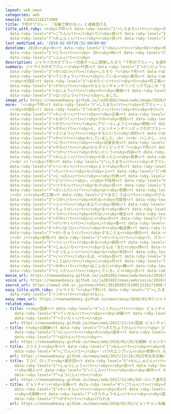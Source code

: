 ```yaml
---
layout: web_news
categories: web
newsid: k10011316271000
title: 下町ボブスレー 「五輪で使わない」と連絡受ける
title_with_ruby: <ruby>下町<rt data-ruby-level="1">したまち</rt></ruby>ボブスレー 「<ruby>五輪<rt
  data-ruby-level="4">ごりん</rt></ruby>で<ruby>使<rt data-ruby-level="3">つか</rt></ruby>わない」と<ruby>連絡<rt
  data-ruby-level="7">れんらく</rt></ruby><ruby>受<rt data-ruby-level="3">う</rt></ruby>ける
last_modified_at: '2018-02-05T20:52:00+09:00'
datetime: 2018<ruby>年<rt data-ruby-level="1">ねん</rt></ruby>02<ruby>月<rt data-ruby-level="1">がつ</rt></ruby>05<ruby>日<rt
  data-ruby-level="1">にち</rt></ruby> 20<ruby>時<rt data-ruby-level="2">じ</rt></ruby>52<ruby>分<rt
  data-ruby-level="2">ふん</rt></ruby>
description: ジャマイカのボブスレー代表チームに開発したそり「下町ボブスレー」を提供している東京 大田区の町工場のグループは、ジャマイカ側からピョンチャンオリンピックではこの「そり」を使わないという内容の連絡があったと発表しました。
summary: ジャマイカのボブスレー<ruby>代表<rt data-ruby-level="3">だいひょう</rt></ruby>チームに<ruby>開発<rt
  data-ruby-level="3">かいはつ</rt></ruby>したそり「<ruby>下町<rt data-ruby-level="1">したまち</rt></ruby>ボブスレー」を<ruby>提供<rt
  data-ruby-level="6">ていきょう</rt></ruby>している<ruby>東京<rt data-ruby-level="2">とうきょう</rt></ruby>
  <ruby>大田区<rt data-ruby-level="3">おおたく</rt></ruby>の<ruby>町工場<rt data-ruby-level="2">まちこうば</rt></ruby>のグループは、ジャマイカ<ruby>側<rt
  data-ruby-level="4">がわ</rt></ruby>からピョンチャンオリンピックではこの「そり」を<ruby>使<rt data-ruby-level="3">つか</rt></ruby>わないという<ruby>内容<rt
  data-ruby-level="5">ないよう</rt></ruby>の<ruby>連絡<rt data-ruby-level="7">れんらく</rt></ruby>があったと<ruby>発表<rt
  data-ruby-level="3">はっぴょう</rt></ruby>しました。
image_url: https://newswebeasy.github.io/ja201802/news/web/image/2018/02/05/K10011316271_1802052044_1802052053_01_02.jpg
more: 「<ruby>下町<rt data-ruby-level="1">したまち</rt></ruby>ボブスレー」は、<ruby>東京<rt data-ruby-level="2">とうきょう</rt></ruby>
  <ruby>大田区<rt data-ruby-level="3">おおたく</rt></ruby>の<ruby>中小<rt data-ruby-level="1">ちゅうしょう</rt></ruby>・<ruby>零細<rt
  data-ruby-level="7">れいさい</rt></ruby><ruby>企業<rt data-ruby-level="7">きぎょう</rt></ruby>などのグループが<ruby>物作<rt
  data-ruby-level="3">ものづく</rt></ruby>りの<ruby>技術<rt data-ruby-level="5">ぎじゅつ</rt></ruby>を<ruby>世界<rt
  data-ruby-level="3">せかい</rt></ruby>にアピールしようと<ruby>開発<rt data-ruby-level="3">かいはつ</rt></ruby>したそりで、ジャマイカ<ruby>側<rt
  data-ruby-level="4">がわ</rt></ruby>と、ピョンチャンオリンピックのボブスレーの<ruby>代表<rt data-ruby-level="3">だいひょう</rt></ruby>チームが<ruby>採用<rt
  data-ruby-level="5">さいよう</rt></ruby>するという<ruby>契約<rt data-ruby-level="7">けいやく</rt></ruby>を<ruby>交<rt
  data-ruby-level="7">か</rt></ruby>わしていました。<br /><br />しかし、<ruby>町工場<rt data-ruby-level="2">まちこうば</rt></ruby>のグループは５<ruby>日<rt
  data-ruby-level="1">にち</rt></ruby><ruby>記者会見<rt data-ruby-level="3">きしゃかいけん</rt></ruby>し、ジャマイカ<ruby>側<rt
  data-ruby-level="4">がわ</rt></ruby>からオリンピックで「<ruby>下町<rt data-ruby-level="1">したまち</rt></ruby>ボブスレー」を<ruby>使<rt
  data-ruby-level="3">つか</rt></ruby>わないという<ruby>内容<rt data-ruby-level="5">ないよう</rt></ruby>の<ruby>連絡<rt
  data-ruby-level="7">れんらく</rt></ruby>があったと<ruby>発表<rt data-ruby-level="3">はっぴょう</rt></ruby>しました。<br
  /><br />「<ruby>下町<rt data-ruby-level="1">したまち</rt></ruby>ボブスレー」のプロジェクトは、<ruby>平成<rt
  data-ruby-level="4">へいせい</rt></ruby>２３<ruby>年<rt data-ruby-level="1">ねん</rt></ruby>に<ruby>立<rt
  data-ruby-level="1">た</rt></ruby>ち<ruby>上<rt data-ruby-level="1">あ</rt></ruby>がり、これまでに<ruby>日本<rt
  data-ruby-level="1">にっぽん</rt></ruby><ruby>代表<rt data-ruby-level="3">だいひょう</rt></ruby>チームから２<ruby>度<rt
  data-ruby-level="3">ど</rt></ruby>、<ruby>不採用<rt data-ruby-level="5">ふさいよう</rt></ruby>の<ruby>通知<rt
  data-ruby-level="2">つうち</rt></ruby>を<ruby>受<rt data-ruby-level="3">う</rt></ruby>けていて、オリンピックの<ruby>大舞台<rt
  data-ruby-level="7">だいぶたい</rt></ruby>は<ruby>悲願<rt data-ruby-level="4">ひがん</rt></ruby>でした。<br
  /><br /><ruby>町工場<rt data-ruby-level="2">まちこうば</rt></ruby>のグループでは、<ruby>急<rt data-ruby-level="3">きゅう</rt></ruby>きょ<ruby>使<rt
  data-ruby-level="3">つか</rt></ruby>われる<ruby>可能性<rt data-ruby-level="5">かのうせい</rt></ruby>を<ruby>踏<rt
  data-ruby-level="7">ふ</rt></ruby>まえて<ruby>現地<rt data-ruby-level="5">げんち</rt></ruby>でそりの<ruby>調整<rt
  data-ruby-level="3">ちょうせい</rt></ruby>を<ruby>続<rt data-ruby-level="4">つづ</rt></ruby>けるということですが、そりが<ruby>使<rt
  data-ruby-level="3">つか</rt></ruby>われない<ruby>場合<rt data-ruby-level="2">ばあい</rt></ruby>は、ジャマイカ<ruby>側<rt
  data-ruby-level="4">がわ</rt></ruby>に<ruby>対<rt data-ruby-level="3">たい</rt></ruby>し、<ruby>契約<rt
  data-ruby-level="7">けいやく</rt></ruby>に<ruby>基<rt data-ruby-level="7">もと</rt></ruby>づいてそりの<ruby>開発費<rt
  data-ruby-level="4">かいはつひ</rt></ruby>や<ruby>輸送費<rt data-ruby-level="5">ゆそうひ</rt></ruby>を<ruby>請求<rt
  data-ruby-level="7">せいきゅう</rt></ruby>することも<ruby>検討<rt data-ruby-level="6">けんとう</rt></ruby>しているとしています。<br
  /><br /><ruby>会見<rt data-ruby-level="2">かいけん</rt></ruby>で、グループの<ruby>責任者<rt data-ruby-level="5">せきにんしゃ</rt></ruby>を<ruby>務<rt
  data-ruby-level="5">つと</rt></ruby>める<ruby>細貝<rt data-ruby-level="2">ほそがい</rt></ruby><ruby>淳一<rt
  data-ruby-level="8">じゅんいち</rt></ruby>さんは「まだ<ruby>諦<rt data-ruby-level="7">あきら</rt></ruby>めてはいないが<ruby>率直<rt
  data-ruby-level="7">そっちょく</rt></ruby>な<ruby>気持<rt data-ruby-level="3">きも</rt></ruby>ちで<ruby>言<rt
  data-ruby-level="2">い</rt></ruby>えば、<ruby>悲<rt data-ruby-level="3">かな</rt></ruby>しいという<ruby>言葉<rt
  data-ruby-level="3">ことば</rt></ruby>に<ruby>尽<rt data-ruby-level="7">つ</rt></ruby>きる。オリンピックの<ruby>夢<rt
  data-ruby-level="5">ゆめ</rt></ruby>はこんなに<ruby>難<rt data-ruby-level="6">むずか</rt></ruby>しいものなのだと<ruby>実感<rt
  data-ruby-level="3">じっかん</rt></ruby>している」と<ruby>述<rt data-ruby-level="5">の</rt></ruby>べました。
movie_url: https://newswebeasy.github.io/ja201802/news/web/movie/2018/02/05/k10011316271_201802052054_201802052103.mp4
voice_url: https://newswebeasy.github.io/ja201802/news/web/voice/2018/02/05/k10011316271_201802052054_201802052103.mp3
source_url: https://www3.nhk.or.jp/news/html/20180205/k10011316271000.html
easy_title_with_ruby: ジャマイカ「<ruby>下町<rt data-ruby-level="1">したまち</rt></ruby>ボブスレーをオリンピックで<ruby>使<rt
  data-ruby-level="3">つか</rt></ruby>わない」
easy_news_url: https://newswebeasy.github.io/news/easy/2018/02/07/ジャマイカ下町ボブスレーをオリンピックで使わない
related_news:
- title: <ruby>国連<rt data-ruby-level="4">こくれん</rt></ruby> ピョンチャン<ruby>五輪<rt data-ruby-level="4">ごりん</rt></ruby>で<ruby>停戦<rt
    data-ruby-level="4">ていせん</rt></ruby><ruby>決議<rt data-ruby-level="4">けつぎ</rt></ruby><ruby>採択<rt
    data-ruby-level="7">さいたく</rt></ruby>
  url: https://newswebeasy.github.io/news/web/2017/11/14/国連-ピョンチャン五輪で停戦決議採択
- title: <ruby>北朝鮮<rt data-ruby-level="7">きたちょうせん</rt></ruby> ピョンチャン<ruby>五輪<rt data-ruby-level="4">ごりん</rt></ruby>に22<ruby>人<rt
    data-ruby-level="1">にん</rt></ruby>の<ruby>選手<rt data-ruby-level="4">せんしゅ</rt></ruby>を<ruby>派遣<rt
    data-ruby-level="7">はけん</rt></ruby>へ
  url: https://newswebeasy.github.io/news/web/2018/01/20/北朝鮮-ピョンチャン五輪に22人の選手を派遣へ
- title: ２０２２<ruby>年<rt data-ruby-level="1">ねん</rt></ruby><ruby>北京<rt data-ruby-level="8">ぺきん</rt></ruby><ruby>五輪<rt
    data-ruby-level="4">ごりん</rt></ruby>・パラのエンブレム<ruby>発表<rt data-ruby-level="3">はっぴょう</rt></ruby>
  url: https://newswebeasy.github.io/news/web/2017/12/16/2022年北京五輪パラのエンブレム発表
- title: ＩＯＣ ロシア<ruby>選手団<rt data-ruby-level="5">せんしゅだん</rt></ruby>の<ruby>五輪<rt data-ruby-level="4">ごりん</rt></ruby><ruby>出場<rt
    data-ruby-level="2">しゅつじょう</rt></ruby><ruby>認<rt data-ruby-level="6">みと</rt></ruby>めず
    <ruby>個人<rt data-ruby-level="5">こじん</rt></ruby>は<ruby>条件<rt data-ruby-level="5">じょうけん</rt></ruby>つきで<ruby>容認<rt
    data-ruby-level="7">ようにん</rt></ruby>
  url: https://newswebeasy.github.io/news/web/2017/12/06/IOC-ロシア選手団の五輪出場認めず-個人は条件つきで容認
- title: ピョンチャン<ruby>五輪<rt data-ruby-level="4">ごりん</rt></ruby>の<ruby>選手村<rt data-ruby-level="4">せんしゅむら</rt></ruby><ruby>開村<rt
    data-ruby-level="3">かいそん</rt></ruby><ruby>式<rt data-ruby-level="3">しき</rt></ruby>
    <ruby>北朝鮮<rt data-ruby-level="7">きたちょうせん</rt></ruby><ruby>国旗<rt data-ruby-level="4">こっき</rt></ruby>も<ruby>掲<rt
    data-ruby-level="7">かか</rt></ruby>げられる
  url: https://newswebeasy.github.io/news/web/2018/02/01/ピョンチャン五輪の選手村開村式-北朝鮮国旗も掲げられる
...
```

